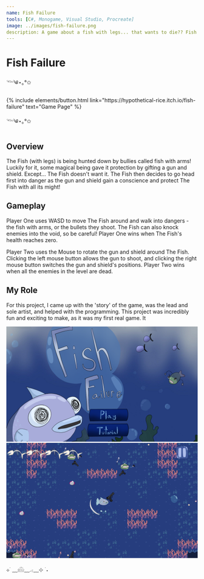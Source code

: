 ```yaml
---
name: Fish Failure
tools: [C#, Monogame, Visual Studio, Procreate]
image: ../images/fish-failure.png
description: A game about a fish with legs... that wants to die?? Fish Failure is a competitive 2D two player game. 
---
```


# Fish Failure

𓆝༄⋆｡°✩
<p class="text-center">
{% include elements/button.html link="https://hypothetical-rice.itch.io/fish-failure" text="Game Page" %}
</p>
𓆝༄⋆｡°✩

## Overview

The Fish (with legs) is being hunted down by bullies called fish with arms! Luckily for it, some magical being gave it protection by gifting a gun and shield. Except... The Fish doesn't want it. The Fish then decides to go head first into danger as the gun and shield gain a conscience and protect The Fish with all its might!


## Gameplay

Player One uses WASD to move The Fish around and walk into dangers - the fish with arms, or the bullets they shoot. The Fish can also knock enemies into the void, so be careful! Player One wins when The Fish's health reaches zero.

Player Two uses the Mouse to rotate the gun and shield around The Fish. Clicking the left mouse button allows the gun to shoot, and clicking the right mouse button switches the gun and shield's positions. Player Two wins when all the enemies in the level are dead.


## My Role

For this project, I came up with the 'story' of the game, was the lead and sole artist, and helped with the programming. This project was incredibly fun and exciting to make, as it was my first real game. It 


![preview](../images/fish-failure-title.png)
![search](../images/fish-failure-gameplay.png)

⊹ ࣪ ﹏𓊝﹏𓂁﹏⊹ ࣪ ˖
